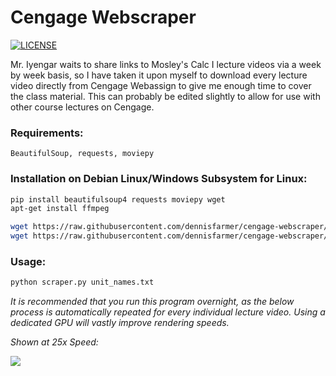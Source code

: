 # Cengage Webscraper 

[![LICENSE](https://img.shields.io/badge/license-MIT-lightgrey.svg)](https://raw.githubusercontent.com/dennisfarmer/cengage-webscraper/master/LICENSE)

Mr. Iyengar waits to share links to Mosley's Calc I lecture videos via a week by week basis, so I have taken it upon myself to download every lecture video directly from Cengage Webassign to give me enough time to cover the class material. This can probably be edited slightly to allow for use with other course lectures on Cengage. 

### Requirements:
`BeautifulSoup, requests, moviepy`

### Installation on Debian Linux/Windows Subsystem for Linux:
```zsh
pip install beautifulsoup4 requests moviepy wget
apt-get install ffmpeg

wget https://raw.githubusercontent.com/dennisfarmer/cengage-webscraper/master/scraper.py
wget https://raw.githubusercontent.com/dennisfarmer/cengage-webscraper/master/unit_names.txt
```

### Usage:
```zsh
python scraper.py unit_names.txt
```

_It is recommended that you run this program overnight, as the below process is automatically repeated for every individual lecture video. Using a dedicated GPU will vastly improve rendering speeds._

*Shown at 25x Speed:*

![](preview.gif)
